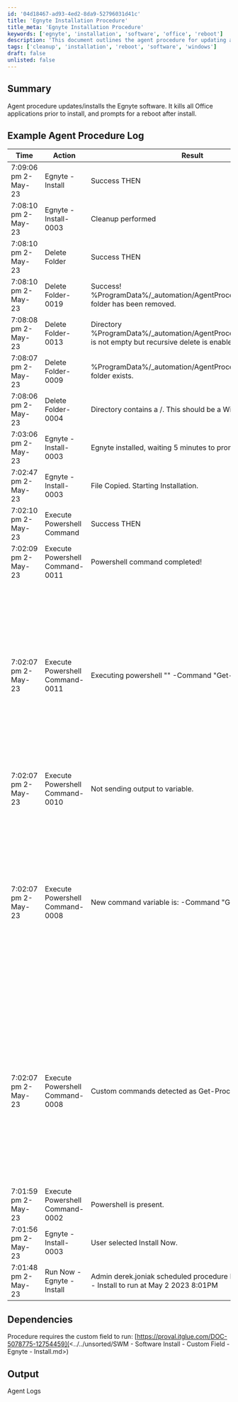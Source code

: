 ```yaml
---
id: '04d18467-ad93-4ed2-8da9-52796031d41c'
title: 'Egnyte Installation Procedure'
title_meta: 'Egnyte Installation Procedure'
keywords: ['egnyte', 'installation', 'software', 'office', 'reboot']
description: 'This document outlines the agent procedure for updating and installing the Egnyte software, including the steps taken to kill all Office applications prior to installation and prompting for a reboot afterward. The example agent procedure log provides detailed insights into the actions and results of the installation process.'
tags: ['cleanup', 'installation', 'reboot', 'software', 'windows']
draft: false
unlisted: false
---
```

## Summary

Agent procedure updates/installs the Egnyte software. It kills all Office applications prior to install, and prompts for a reboot after install.

## Example Agent Procedure Log

| Time                    | Action                      | Result                                                                                              | User          |
|-------------------------|-----------------------------|-----------------------------------------------------------------------------------------------------|---------------|
| 7:09:06 pm 2-May-23    | Egnyte - Install            | Success THEN                                                                                         | derek.joniak  |
| 7:08:10 pm 2-May-23    | Egnyte - Install-0003      | Cleanup performed                                                                                    | derek.joniak  |
| 7:08:10 pm 2-May-23    | Delete Folder               | Success THEN                                                                                         | derek.joniak  |
| 7:08:10 pm 2-May-23    | Delete Folder-0019         | Success! %ProgramData%/_automation/AgentProcedure/EgnyteInstall folder has been removed.           | derek.joniak  |
| 7:08:08 pm 2-May-23    | Delete Folder-0013         | Directory %ProgramData%/_automation/AgentProcedure/EgnyteInstall is not empty but recursive delete is enabled - removing... | derek.joniak  |
| 7:08:07 pm 2-May-23    | Delete Folder-0009         | %ProgramData%/_automation/AgentProcedure/EgnyteInstall folder exists.                              | derek.joniak  |
| 7:08:06 pm 2-May-23    | Delete Folder-0004         | Directory contains a /. This should be a Windows folder.                                           | derek.joniak  |
| 7:03:06 pm 2-May-23    | Egnyte - Install-0003      | Egnyte installed, waiting 5 minutes to prompt for reboot                                           | derek.joniak  |
| 7:02:47 pm 2-May-23    | Egnyte - Install-0003      | File Copied. Starting Installation.                                                                 | derek.joniak  |
| 7:02:10 pm 2-May-23    | Execute Powershell Command  | Success THEN                                                                                         | derek.joniak  |
| 7:02:09 pm 2-May-23    | Execute Powershell Command-0011 | Powershell command completed!                                                                        | derek.joniak  |
| 7:02:07 pm 2-May-23    | Execute Powershell Command-0011 | Executing powershell "" -Command "Get-Process | Where-Object \{$_.ProcessName -like "Excel" -or $_.ProcessName -like "Word" -or $_.ProcessName -like "PowerPoint" -or $_.ProcessName -like "Outlook" -or $_.ProcessName -like "OneNote" -or $_.ProcessName -like "Access" -or $_.ProcessName -like "Publisher" -or $_.ProcessName -like "SkypeforBusiness" -or $_.ProcessName -like "Teams"} | Stop-Process -Force" "" | derek.joniak  |
| 7:02:07 pm 2-May-23    | Execute Powershell Command-0010 | Not sending output to variable.                                                                       | derek.joniak  |
| 7:02:07 pm 2-May-23    | Execute Powershell Command-0008 | New command variable is: -Command "Get-Process | Where-Object \{$_.ProcessName -like "Excel" -or $_.ProcessName -like "Word" -or $_.ProcessName -like "PowerPoint" -or $_.ProcessName -like "Outlook" -or $_.ProcessName -like "OneNote" -or $_.ProcessName -like "Access" -or $_.ProcessName -like "Publisher" -or $_.ProcessName -like "SkypeforBusiness" -or $_.ProcessName -like "Teams"} | Stop-Process -Force" | derek.joniak  |
| 7:02:07 pm 2-May-23    | Execute Powershell Command-0008 | Custom commands detected as Get-Process | Where-Object \{$_.ProcessName -like "Excel" -or $_.ProcessName -like "Word" -or $_.ProcessName -like "PowerPoint" -or $_.ProcessName -like "Outlook" -or $_.ProcessName -like "OneNote" -or $_.ProcessName -like "Access" -or $_.ProcessName -like "Publisher" -or $_.ProcessName -like "SkypeforBusiness" -or $_.ProcessName -like "Teams"} | Stop-Process -Force | derek.joniak  |
| 7:01:59 pm 2-May-23    | Execute Powershell Command-0002 | Powershell is present.                                                                               | derek.joniak  |
| 7:01:56 pm 2-May-23    | Egnyte - Install-0003      | User selected Install Now.                                                                           | derek.joniak  |
| 7:01:48 pm 2-May-23    | Run Now - Egnyte - Install  | Admin derek.joniak scheduled procedure Run Now - Egnyte - Install to run at May 2 2023 8:01PM     | derek.joniak  |

## Dependencies

Procedure requires the custom field to run: [https://proval.itglue.com/DOC-5078775-12754459](<../../unsorted/SWM - Software Install - Custom Field - Egnyte - Install.md>)

## Output

Agent Logs













